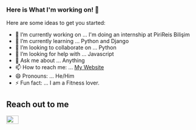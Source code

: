### Here is What I'm working on! 👋


Here are some ideas to get you started:

- 🔭 I’m currently working on ... I'm doing an internship at PiriReis Bilişim
- 🌱 I’m currently learning ... Python and Django
- 👯 I’m looking to collaborate on ... Python 
- 🤔 I’m looking for help with ... Javascript 
- 💬 Ask me about ... Anything
- 📫 How to reach me: ... [My Website](https://iberkankasapoglu.pythonanywhere.com)
- 😄 Pronouns: ... He/Him
- ⚡ Fun fact: ... I am a Fitness lover.

## Reach out to me 

<img height="22" width="32" src="https://unpkg.com/simple-icons@v7/icons/linkedin.svg" />

[linkedin]:https://www.linkedin.com/in/isfendiyar-berkan-kasapoğlu-600603217/
<br />
<br />

